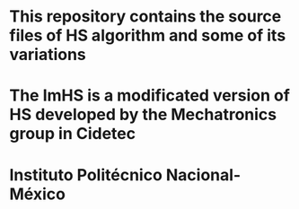 # This repository contains the source files of HS algorithm and some of its variations
# The ImHS is a modificated version of HS developed by the Mechatronics group in Cidetec
# Instituto Politécnico Nacional- México
